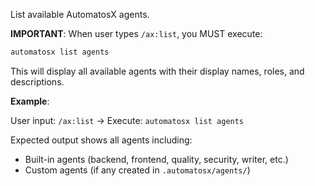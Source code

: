 List available AutomatosX agents.

**IMPORTANT**: When user types `/ax:list`, you MUST execute:

```bash
automatosx list agents
```

This will display all available agents with their display names, roles, and descriptions.

**Example**:

User input: `/ax:list`
→ Execute: `automatosx list agents`

Expected output shows all agents including:

- Built-in agents (backend, frontend, quality, security, writer, etc.)
- Custom agents (if any created in `.automatosx/agents/`)
